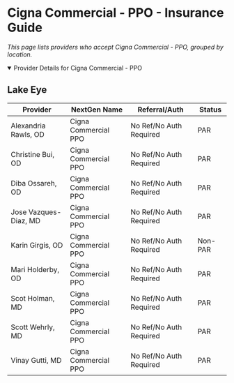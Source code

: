 # Cigna Commercial - PPO - Insurance Guide

*This page lists providers who accept Cigna Commercial - PPO, grouped by location.*

<details open><summary>Provider Details for Cigna Commercial - PPO</summary>

## Lake Eye 

| Provider | NextGen Name | Referral/Auth | Status |
|----------|-------------|--------------|--------|
| Alexandria Rawls, OD | Cigna Commercial PPO | No Ref/No Auth Required | PAR |
| Christine Bui, OD | Cigna Commercial PPO | No Ref/No Auth Required | PAR |
| Diba Ossareh, OD | Cigna Commercial PPO | No Ref/No Auth Required | PAR |
| Jose Vazques-Diaz, MD | Cigna Commercial PPO | No Ref/No Auth Required | PAR |
| Karin Girgis, OD | Cigna Commercial PPO | No Ref/No Auth Required | Non-PAR |
| Mari Holderby, OD | Cigna Commercial PPO | No Ref/No Auth Required | PAR |
| Scot Holman, MD | Cigna Commercial PPO | No Ref/No Auth Required | PAR |
| Scott Wehrly, MD | Cigna Commercial PPO | No Ref/No Auth Required | PAR |
| Vinay Gutti, MD | Cigna Commercial PPO | No Ref/No Auth Required | PAR |

</details>

